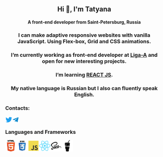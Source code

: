 <h2 align="center">Hi 👋, I'm Tatyana</h2>
<h4 align="center">A front-end developer from Saint-Petersburg, Russia</h4>
<h3 align="center">I can make adaptive responsive websites with vanilla JavaScript. Using Flex-box, Grid and CSS animations.</h3>
<h3 align="center">I’m currently working as front-end developer at <a href="https://ligaa.agency/" target="_blank" rel="nofollow noopener noreferrer">Liga-A</a> and  open for new interesting projects.</h3>
<h3 align="center">I’m learning <a href="https://reactjs.org/" target="_blank" rel="nofollow noopener noreferrer">REACT JS</a>.</h3>
<h3 align="center">My native language is Russian but I also can fluently speak English.</h3>

<h3>Contacts:</h3>
<a href="https://twitter.com/tkyzmina" target="blank"><img align="left" src="icons/twitter.svg" alt="tkyzmina" width="22px" /></a>
  <a href="https://t.me/tkyzmina">
  <img align="left" alt="tkyzmina's Telegram" width="22px" src="icons/telegram.svg" />
</a>
<br />

### Languages and Frameworks

<img align="left" src="icons/html.svg" width="36" />
<img align="left" src="icons/css3.svg"   width="36" />
<img align="left" src="icons/js.svg"  width="36" />
<img align="left" src="icons/react.svg"  width="36" />
<img align="left" src="icons/sass.svg"  width="36" />
<img align="left" src="icons/gulp.svg" width="36" />

<br />
<br />
<br />